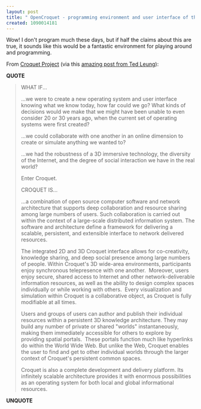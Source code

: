 ```yaml
---
layout: post
title: " OpenCroquet - programming environment and user interface of the future?"
created: 1090014181
---
```

Wow! I don't program much these days, but if half the claims about this are true, it sounds like this would be a fantastic environment for playing around and programming.

From <a href="http://www.opencroquet.org/">Croquet Project</a> (via this <a href="http://www.sauria.com/blog/computers/programming/1014">amazing post from Ted Leung</a>):
<p><strong>QUOTE</strong></p><blockquote>WHAT IF...

...we were to create a new operating system and user interface knowing what we know today, how far could we go? What kinds of decisions would we make that we might have been unable to even consider 20 or 30 years ago, when the current set of operating systems were first created?

...we could collaborate with one another in  an online dimension to create or simulate anything we wanted to?

...we had the robustness of a 3D immersive  technology, the diversity of the Internet, and the degree of social  interaction we have in the real world?

Enter Croquet.

CROQUET IS...

...a combination of open source computer software and network architecture that supports deep collaboration and resource sharing among large numbers of users. Such collaboration is carried out within the context of a large-scale distributed information system. The software and architecture define a framework for delivering a scalable, persistent, and extensible interface to network delivered resources.

The integrated 2D and 3D Croquet interface allows for co-creativity, knowledge sharing, and deep social presence among large numbers of people. Within Croquet's 3D wide-area environments, participants enjoy synchronous telepresence with one another.&#160; Moreover, users enjoy secure, shared access to Internet and other network-deliverable information resources, as well as the ability to design complex spaces individually or while working with others.&#160; Every visualization and simulation within Croquet is a collaborative object, as Croquet is fully modifiable at all times.

Users and groups of users can author and publish their individual resources within a persistent 3D knowledge architecture. They may build any number of private or shared "worlds" instantaneously, making them immediately accessible for others to explore by providing spatial portals.&#160; These portals function much like hyperlinks do within the World Wide Web. But unlike the Web, Croquet enables the user to find and get to other individual worlds through the larger context of Croquet's persistent common spaces.

Croquet is also a complete development and delivery platform. Its infinitely scalable architecture provides it with enormous possibilities as an operating system for both local and global informational resources.</blockquote><p><strong>UNQUOTE</strong></p>

